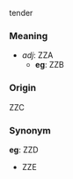 tender
### Meaning
+ _adj_: ZZA
    + __eg__: ZZB

### Origin

ZZC

### Synonym

__eg__: ZZD

+ ZZE


